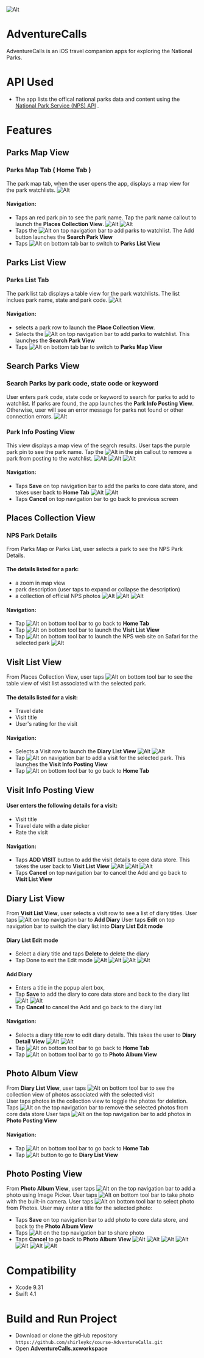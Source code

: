![Alt](/Users/shirley/Documents/Udacity/iOS-Developer-Nanodegree/MyProject/ParkBeauty/AdventureCalls/AdventureCalls_assets/AdventureCalls_60.png)
#  AdventureCalls
AdventureCalls is an iOS travel companion apps for exploring the National Parks.  
# API Used
- The app lists the offical national parks data and content using the [National Park Service (NPS) API](https://www.nps.gov/subjects/developer/api-documentation.htm) .
# Features
## Parks Map View
### Parks Map Tab ( Home Tab )
The park map tab, when the user opens the app, displays a map view for the park watchlists.
![Alt](/Users/shirley/Documents/Udacity/iOS-Developer-Nanodegree/MyProject/ParkBeauty/AdventureCalls/AdventureCalls_assets/ParkMapView.png)
#### Navigation:
- Taps an red park pin to see the park name.  Tap the park name callout to launch the **Places Collection View**.
![Alt](/Users/shirley/Documents/Udacity/iOS-Developer-Nanodegree/MyProject/ParkBeauty/AdventureCalls/AdventureCalls_assets/ParkMapV_Callout.png) ![Alt](/Users/shirley/Documents/Udacity/iOS-Developer-Nanodegree/MyProject/ParkBeauty/AdventureCalls/AdventureCalls_assets/PlaceCollectionView.png)
- Taps the ![Alt](/Users/shirley/Documents/Udacity/iOS-Developer-Nanodegree/MyProject/ParkBeauty/AdventureCalls/AdventureCalls_assets/icon_addpin.png) on top navigation bar to add parks to watchlist.  The Add button launches the **Search Park View**
- Taps ![Alt](/Users/shirley/Documents/Udacity/iOS-Developer-Nanodegree/MyProject/ParkBeauty/AdventureCalls/AdventureCalls_assets/icon_listview-selected.png) on bottom tab bar to switch to **Parks List View**
## Parks List View
### Parks List Tab
The park list tab displays a table view for the park watchlists.   The list inclues park name, state and park code.
![Alt](/Users/shirley/Documents/Udacity/iOS-Developer-Nanodegree/MyProject/ParkBeauty/AdventureCalls/AdventureCalls_assets/ParkListView.png)
#### Navigation:
- selects a park row to launch the **Place Collection View**.
- Selects the ![Alt](/Users/shirley/Documents/Udacity/iOS-Developer-Nanodegree/MyProject/ParkBeauty/AdventureCalls/AdventureCalls_assets/icon_addpin.png) on top navigation bar to add parks to watchlist.  This launches the **Search Park View**
- Taps ![Alt](/Users/shirley/Documents/Udacity/iOS-Developer-Nanodegree/MyProject/ParkBeauty/AdventureCalls/AdventureCalls_assets/icon_mapview-selected.png) on bottom tab bar to switch to **Parks Map View**
## Search Parks View
### Search Parks by park code, state code or keyword
User enters park code, state code or keyword to search for parks to add to watchlist.  If parks are found, the app launches the **Park Info Posting View**.  Otherwise, user will see an error message for parks not found or other connection errors.
![Alt](/Users/shirley/Documents/Udacity/iOS-Developer-Nanodegree/MyProject/ParkBeauty/AdventureCalls/AdventureCalls_assets/SearchParkV_NotFound.png)
### Park Info Posting View
This view displays a map view of the search results.  User taps the purple park pin to see the park name.  Tap the ![Alt](/Users/shirley/Documents/Udacity/iOS-Developer-Nanodegree/MyProject/ParkBeauty/AdventureCalls/AdventureCalls_assets/icon_trash.png) in the pin callout to remove a park from posting to the watchlist.
![Alt](/Users/shirley/Documents/Udacity/iOS-Developer-Nanodegree/MyProject/ParkBeauty/AdventureCalls/AdventureCalls_assets/SearchParkView.png) ![Alt](/Users/shirley/Documents/Udacity/iOS-Developer-Nanodegree/MyProject/ParkBeauty/AdventureCalls/AdventureCalls_assets/ParkInfoPostingView.png) ![Alt](/Users/shirley/Documents/Udacity/iOS-Developer-Nanodegree/MyProject/ParkBeauty/AdventureCalls/AdventureCalls_assets/ParkInfoPostingV_Callout.png) 
#### Navigation:
- Taps **Save** on top navigation bar to add the parks to core data store, and takes user back to **Home Tab**
![Alt](/Users/shirley/Documents/Udacity/iOS-Developer-Nanodegree/MyProject/ParkBeauty/AdventureCalls/AdventureCalls_assets/ParkInfoPostingV_Save.png) ![Alt](/Users/shirley/Documents/Udacity/iOS-Developer-Nanodegree/MyProject/ParkBeauty/AdventureCalls/AdventureCalls_assets/ParkInfoPostingV_DoneSave.png)
- Taps **Cancel** on top navigation bar to go back to previous screen
## Places Collection View
### NPS Park Details
From Parks Map or Parks List, user selects a park to see the NPS Park Details.
#### The details listed for a park:
- a zoom in map view
- park description (user taps to expand or collapse the description)
- a collection of official NPS photos
![Alt](/Users/shirley/Documents/Udacity/iOS-Developer-Nanodegree/MyProject/ParkBeauty/AdventureCalls/AdventureCalls_assets/ParkListV_SelectRow.png) ![Alt](/Users/shirley/Documents/Udacity/iOS-Developer-Nanodegree/MyProject/ParkBeauty/AdventureCalls/AdventureCalls_assets/PlaceCollectionView.png) ![Alt](/Users/shirley/Documents/Udacity/iOS-Developer-Nanodegree/MyProject/ParkBeauty/AdventureCalls/AdventureCalls_assets/PlaceCollectionV_Callout_Expand.png)
#### Navigation:
- Tap ![Alt](/Users/shirley/Documents/Udacity/iOS-Developer-Nanodegree/MyProject/ParkBeauty/AdventureCalls/AdventureCalls_assets/icon_home.png) on bottom tool bar to go back to **Home Tab**
- Tap ![Alt](/Users/shirley/Documents/Udacity/iOS-Developer-Nanodegree/MyProject/ParkBeauty/AdventureCalls/AdventureCalls_assets/icon_plane.png) on bottom tool bar to launch the **Visit List View**
- Tap ![Alt](/Users/shirley/Documents/Udacity/iOS-Developer-Nanodegree/MyProject/ParkBeauty/AdventureCalls/AdventureCalls_assets/icon_info.png) on bottom tool bar to launch the NPS web site on Safari for the selected park
![Alt](/Users/shirley/Documents/Udacity/iOS-Developer-Nanodegree/MyProject/ParkBeauty/AdventureCalls/AdventureCalls_assets/PlaceCollectionV_Info.png)
## Visit List View
From Places Collection View, user taps ![Alt](/Users/shirley/Documents/Udacity/iOS-Developer-Nanodegree/MyProject/ParkBeauty/AdventureCalls/AdventureCalls_assets/icon_plane.png) on bottom tool bar to see the table view of visit list associated with the selected park.
#### The details listed for a visit:
- Travel date
- Visit title
- User's rating for the visit
#### Navigation:
- Selects a Visit row to launch the **Diary List View**
![Alt](/Users/shirley/Documents/Udacity/iOS-Developer-Nanodegree/MyProject/ParkBeauty/AdventureCalls/AdventureCalls_assets/VisitListV_SelectRow.png) ![Alt](/Users/shirley/Documents/Udacity/iOS-Developer-Nanodegree/MyProject/ParkBeauty/AdventureCalls/AdventureCalls_assets/DiaryListView.png)
- Tap ![Alt](/Users/shirley/Documents/Udacity/iOS-Developer-Nanodegree/MyProject/ParkBeauty/AdventureCalls/AdventureCalls_assets/icon_addpin.png) on navigation bar to add a visit for the selected park.  This launches the **Visit Info Posting View** 
- Tap ![Alt](/Users/shirley/Documents/Udacity/iOS-Developer-Nanodegree/MyProject/ParkBeauty/AdventureCalls/AdventureCalls_assets/icon_home.png) on bottom tool bar to go back to **Home Tab**
## Visit Info Posting View
#### User enters the following details for a visit:
- Visit title
- Travel date with a date picker
- Rate the visit 
#### Navigation:
- Taps **ADD VISIT** button to add the visit details to core data store.  This takes the user back to **Visit List View**
![Alt](/Users/shirley/Documents/Udacity/iOS-Developer-Nanodegree/MyProject/ParkBeauty/AdventureCalls/AdventureCalls_assets/VisitInfoPostingV_Calendar.png) ![Alt](/Users/shirley/Documents/Udacity/iOS-Developer-Nanodegree/MyProject/ParkBeauty/AdventureCalls/AdventureCalls_assets/VisitInfoPostingView.png) ![Alt](/Users/shirley/Documents/Udacity/iOS-Developer-Nanodegree/MyProject/ParkBeauty/AdventureCalls/AdventureCalls_assets/VisitListView.png)
- Taps **Cancel** on top navigation bar to cancel the Add and go back to **Visit List View**
## Diary List View
From **Visit List View**, user selects a visit row to see a list of diary titles.
User taps ![Alt](/Users/shirley/Documents/Udacity/iOS-Developer-Nanodegree/MyProject/ParkBeauty/AdventureCalls/AdventureCalls_assets/icon_addpin.png) on top navigation bar to **Add Diary**
User taps **Edit** on top navigation bar to switch the diary list into **Diary List Edit mode**
#### Diary List Edit mode
- Select a diary title and taps **Delete** to delete the diary
- Tap Done to exit the Edit mode
![Alt](/Users/shirley/Documents/Udacity/iOS-Developer-Nanodegree/MyProject/ParkBeauty/AdventureCalls/AdventureCalls_assets/DiaryListV_Edit.png) ![Alt](/Users/shirley/Documents/Udacity/iOS-Developer-Nanodegree/MyProject/ParkBeauty/AdventureCalls/AdventureCalls_assets/DiaryListV_Delete.png) ![Alt](/Users/shirley/Documents/Udacity/iOS-Developer-Nanodegree/MyProject/ParkBeauty/AdventureCalls/AdventureCalls_assets/DiaryListV_DeleteDone.png) ![Alt](/Users/shirley/Documents/Udacity/iOS-Developer-Nanodegree/MyProject/ParkBeauty/AdventureCalls/AdventureCalls_assets/DiaryListView.png)
#### Add Diary
- Enters a title in the popup alert box, 
- Tap **Save** to add the diary to core data store and back to the diary list
![Alt](/Users/shirley/Documents/Udacity/iOS-Developer-Nanodegree/MyProject/ParkBeauty/AdventureCalls/AdventureCalls_assets/DiaryListV_Title.png) ![Alt](/Users/shirley/Documents/Udacity/iOS-Developer-Nanodegree/MyProject/ParkBeauty/AdventureCalls/AdventureCalls_assets/DiaryListView.png)
- Tap **Cancel** to cancel the Add and go back to the diary list
#### Navigation:
- Selects a diary title row to edit diary details.  This takes the user to **Diary Detail View**
![Alt](/Users/shirley/Documents/Udacity/iOS-Developer-Nanodegree/MyProject/ParkBeauty/AdventureCalls/AdventureCalls_assets/DiaryListV_SelectRow.png) ![Alt](/Users/shirley/Documents/Udacity/iOS-Developer-Nanodegree/MyProject/ParkBeauty/AdventureCalls/AdventureCalls_assets/DiaryDetailView.png)
- Tap ![Alt](/Users/shirley/Documents/Udacity/iOS-Developer-Nanodegree/MyProject/ParkBeauty/AdventureCalls/AdventureCalls_assets/icon_home.png) on bottom tool bar to go back to **Home Tab**
- Tap ![Alt](/Users/shirley/Documents/Udacity/iOS-Developer-Nanodegree/MyProject/ParkBeauty/AdventureCalls/AdventureCalls_assets/icon_camera.png) on bottom tool bar to go to **Photo Album View**
## Photo Album View
From **Diary List View**, user taps ![Alt](/Users/shirley/Documents/Udacity/iOS-Developer-Nanodegree/MyProject/ParkBeauty/AdventureCalls/AdventureCalls_assets/icon_camera.png) on bottom tool bar to see the collection view of photos associated with the selected visit  
User taps photos in the collection view to toggle the photos for deletion.  Taps ![Alt](/Users/shirley/Documents/Udacity/iOS-Developer-Nanodegree/MyProject/ParkBeauty/AdventureCalls/AdventureCalls_assets/icon_trash.png) on the top navigation bar to remove the selected photos from core data store
User taps ![Alt](/Users/shirley/Documents/Udacity/iOS-Developer-Nanodegree/MyProject/ParkBeauty/AdventureCalls/AdventureCalls_assets/icon_addpin.png) on the top navigation bar to add photos in **Photo Posting View**
#### Navigation:
- Tap ![Alt](/Users/shirley/Documents/Udacity/iOS-Developer-Nanodegree/MyProject/ParkBeauty/AdventureCalls/AdventureCalls_assets/icon_home.png) on bottom tool bar to go back to **Home Tab**
- Tap ![Alt](/Users/shirley/Documents/Udacity/iOS-Developer-Nanodegree/MyProject/ParkBeauty/AdventureCalls/AdventureCalls_assets/icon_diaryview-deselected.png) button to go to **Diary List View**
## Photo Posting View
From **Photo Album View**, user taps ![Alt](/Users/shirley/Documents/Udacity/iOS-Developer-Nanodegree/MyProject/ParkBeauty/AdventureCalls/AdventureCalls_assets/icon_addpin.png) on the top navigation bar to add a photo using Image Picker.
User taps ![Alt](/Users/shirley/Documents/Udacity/iOS-Developer-Nanodegree/MyProject/ParkBeauty/AdventureCalls/AdventureCalls_assets/icon_camera.png) on bottom tool bar to take photo with the built-in camera.
User taps ![Alt](/Users/shirley/Documents/Udacity/iOS-Developer-Nanodegree/MyProject/ParkBeauty/AdventureCalls/AdventureCalls_assets/icon_images.png) on bottom tool bar to select photo from Photos.
User may enter a title for the selected photo:
- Taps **Save** on top navigation bar to add photo to core data store, and back to the **Photo Album View**
- Taps ![Alt](/Users/shirley/Documents/Udacity/iOS-Developer-Nanodegree/MyProject/ParkBeauty/AdventureCalls/AdventureCalls_assets/icon_share.png) on the top navigation bar to share photo
- Taps **Cancel** to go back to **Photo Album View**
![Alt](/Users/shirley/Documents/Udacity/iOS-Developer-Nanodegree/MyProject/ParkBeauty/AdventureCalls/AdventureCalls_assets/PhotoPostingView.png) ![Alt](/Users/shirley/Documents/Udacity/iOS-Developer-Nanodegree/MyProject/ParkBeauty/AdventureCalls/AdventureCalls_assets/PhotoPostingV_ImagePicker_Camera.png)
![Alt](/Users/shirley/Documents/Udacity/iOS-Developer-Nanodegree/MyProject/ParkBeauty/AdventureCalls/AdventureCalls_assets/PhotoPostingV_ImageTitle.png) ![Alt](/Users/shirley/Documents/Udacity/iOS-Developer-Nanodegree/MyProject/ParkBeauty/AdventureCalls/AdventureCalls_assets/PhotoPostingV_Image.png) ![Alt](/Users/shirley/Documents/Udacity/iOS-Developer-Nanodegree/MyProject/ParkBeauty/AdventureCalls/AdventureCalls_assets/PhotoPostingV_ImageTitle.png) ![Alt](/Users/shirley/Documents/Udacity/iOS-Developer-Nanodegree/MyProject/ParkBeauty/AdventureCalls/AdventureCalls_assets/PhotoPostingV_Image.png) ![Alt](/Users/shirley/Documents/Udacity/iOS-Developer-Nanodegree/MyProject/ParkBeauty/AdventureCalls/AdventureCalls_assets/PhotoAlbumView.png)
# Compatibility
- Xcode 9.31
- Swift 4.1
# Build and Run Project
- Download or clone the gitHub repository `https://github.com/shirleykc/course-AdventureCalls.git`
- Open **AdventureCalls.xcworkspace**











